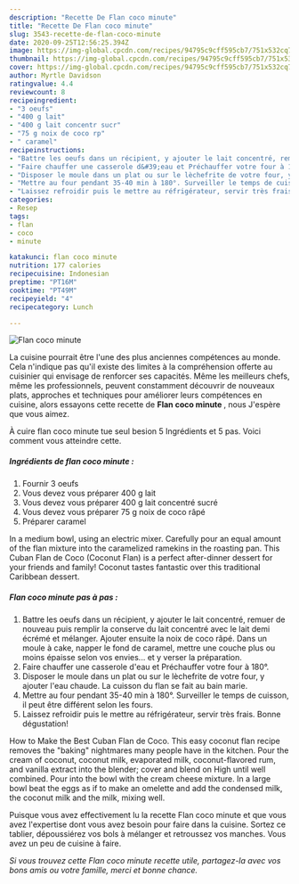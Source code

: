```yaml
---
description: "Recette De Flan coco minute"
title: "Recette De Flan coco minute"
slug: 3543-recette-de-flan-coco-minute
date: 2020-09-25T12:56:25.394Z
image: https://img-global.cpcdn.com/recipes/94795c9cff595cb7/751x532cq70/flan-coco-minute-photo-principale-de-la-recette.jpg
thumbnail: https://img-global.cpcdn.com/recipes/94795c9cff595cb7/751x532cq70/flan-coco-minute-photo-principale-de-la-recette.jpg
cover: https://img-global.cpcdn.com/recipes/94795c9cff595cb7/751x532cq70/flan-coco-minute-photo-principale-de-la-recette.jpg
author: Myrtle Davidson
ratingvalue: 4.4
reviewcount: 8
recipeingredient:
- "3 oeufs"
- "400 g lait"
- "400 g lait concentr sucr"
- "75 g noix de coco rp"
- " caramel"
recipeinstructions:
- "Battre les oeufs dans un récipient, y ajouter le lait concentré, remuer de nouveau puis remplir la conserve du lait concentré avec le lait demi écrémé et mélanger. Ajouter ensuite la noix de coco râpé. Dans un moule à cake, napper le fond de caramel, mettre une couche plus ou moins épaisse selon vos envies... et y verser la préparation."
- "Faire chauffer une casserole d&#39;eau et Préchauffer votre four à 180°."
- "Disposer le moule dans un plat ou sur le lèchefrite de votre four, y ajouter l&#39;eau chaude. La cuisson du flan se fait au bain marie."
- "Mettre au four pendant 35-40 min à 180°. Surveiller le temps de cuisson, il peut être différent selon les fours."
- "Laissez refroidir puis le mettre au réfrigérateur, servir très frais. Bonne dégustation!"
categories:
- Resep
tags:
- flan
- coco
- minute

katakunci: flan coco minute 
nutrition: 177 calories
recipecuisine: Indonesian
preptime: "PT16M"
cooktime: "PT49M"
recipeyield: "4"
recipecategory: Lunch

---
```



![Flan coco minute](https://img-global.cpcdn.com/recipes/94795c9cff595cb7/751x532cq70/flan-coco-minute-photo-principale-de-la-recette.jpg)

La cuisine pourrait être l'une des plus anciennes compétences au monde. Cela n'indique pas qu'il existe des limites à la compréhension offerte au cuisinier qui envisage de renforcer ses capacités. Même les meilleurs chefs, même les professionnels, peuvent constamment découvrir de nouveaux plats, approches et techniques pour améliorer leurs compétences en cuisine, alors essayons cette recette de <strong> Flan coco minute </strong>, nous J'espère que vous aimez.

<!--inarticleads1-->

À cuire flan coco minute tue seul besion 5 Ingrédients et 5 pas. Voici comment vous atteindre cette.

##### Ingrédients de flan coco minute :

1. Fournir 3 oeufs
1. Vous devez vous préparer 400 g lait
1. Vous devez vous préparer 400 g lait concentré sucré
1. Vous devez vous préparer 75 g noix de coco râpé
1. Préparer  caramel


In a medium bowl, using an electric mixer. Carefully pour an equal amount of the flan mixture into the caramelized ramekins in the roasting pan. This Cuban Flan de Coco (Coconut Flan) is a perfect after-dinner dessert for your friends and family! Coconut tastes fantastic over this traditional Caribbean dessert. 

<!--inarticleads2-->

##### Flan coco minute pas à pas :

1. Battre les oeufs dans un récipient, y ajouter le lait concentré, remuer de nouveau puis remplir la conserve du lait concentré avec le lait demi écrémé et mélanger. Ajouter ensuite la noix de coco râpé. Dans un moule à cake, napper le fond de caramel, mettre une couche plus ou moins épaisse selon vos envies... et y verser la préparation.
1. Faire chauffer une casserole d&#39;eau et Préchauffer votre four à 180°.
1. Disposer le moule dans un plat ou sur le lèchefrite de votre four, y ajouter l&#39;eau chaude. La cuisson du flan se fait au bain marie.
1. Mettre au four pendant 35-40 min à 180°. Surveiller le temps de cuisson, il peut être différent selon les fours.
1. Laissez refroidir puis le mettre au réfrigérateur, servir très frais. Bonne dégustation!


How to Make the Best Cuban Flan de Coco. This easy coconut flan recipe removes the &#34;baking&#34; nightmares many people have in the kitchen. Pour the cream of coconut, coconut milk, evaporated milk, coconut-flavored rum, and vanilla extract into the blender; cover and blend on High until well combined. Pour into the bowl with the cream cheese mixture. In a large bowl beat the eggs as if to make an omelette and add the condensed milk, the coconut milk and the milk, mixing well. 

<!--inarticleads1-->

<p>
Puisque vous avez effectivement lu la recette Flan coco minute et que vous avez l'expertise dont vous avez besoin pour faire dans la cuisine. Sortez ce tablier, dépoussiérez vos bols à mélanger et retroussez vos manches. Vous avez un peu de cuisine à faire.
</p>

<p>
<i>Si vous trouvez cette Flan coco minute recette utile, partagez-la avec vos bons amis ou votre famille, merci et bonne chance.</i>
</p>
